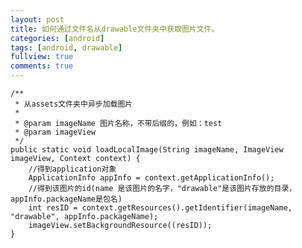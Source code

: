 ```yaml
---
layout: post
title: 如何通过文件名从drawable文件夹中获取图片文件。
categories: [android]
tags: [android, drawable]
fullview: true
comments: true
---
```



    /**
     * 从assets文件夹中异步加载图片
     *
     * @param imageName 图片名称，不带后缀的，例如：test
     * @param imageView
     */
    public static void loadLocalImage(String imageName, ImageView imageView, Context context) {
        //得到application对象
        ApplicationInfo appInfo = context.getApplicationInfo();
		//得到该图片的id(name 是该图片的名字，"drawable"是该图片存放的目录，appInfo.packageName是包名)
        int resID = context.getResources().getIdentifier(imageName, "drawable", appInfo.packageName);
        imageView.setBackgroundResource((resID));
    }

